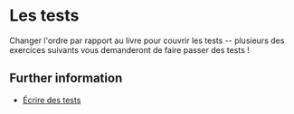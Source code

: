 # Les tests

Changer l'ordre par rapport au livre pour couvrir les tests -- plusieurs des exercices suivants vous demanderont de faire passer des tests !

## Further information

- [Écrire des tests](https://doc.rust-lang.org/book/ch11-01-writing-tests.html)

